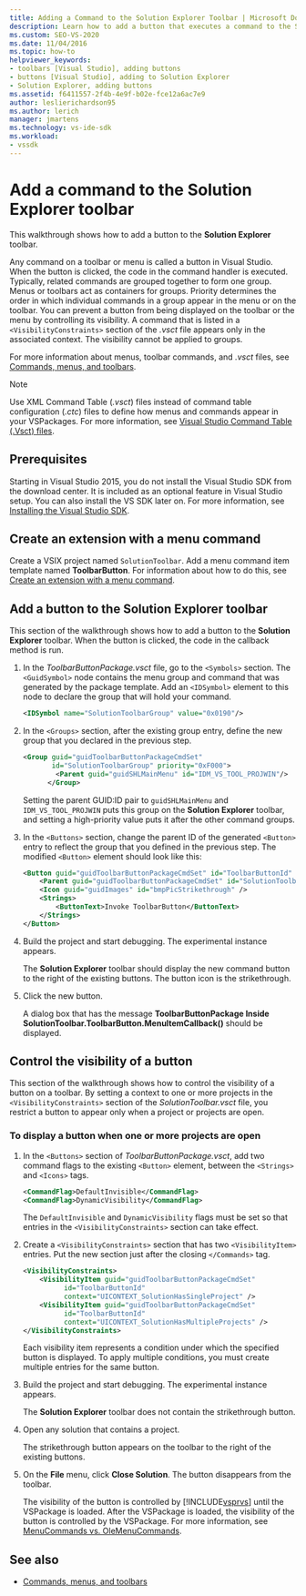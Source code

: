 ```yaml
---
title: Adding a Command to the Solution Explorer Toolbar | Microsoft Docs
description: Learn how to add a button that executes a command to the Solution Explorer toolbar in Visual Studio.
ms.custom: SEO-VS-2020
ms.date: 11/04/2016
ms.topic: how-to
helpviewer_keywords:
- toolbars [Visual Studio], adding buttons
- buttons [Visual Studio], adding to Solution Explorer
- Solution Explorer, adding buttons
ms.assetid: f6411557-2f4b-4e9f-b02e-fce12a6ac7e9
author: leslierichardson95
ms.author: lerich
manager: jmartens
ms.technology: vs-ide-sdk
ms.workload:
- vssdk
---
```

# Add a command to the Solution Explorer toolbar
This walkthrough shows how to add a button to the **Solution Explorer** toolbar.

 Any command on a toolbar or menu is called a button in Visual Studio. When the button is clicked, the code in the command handler is executed. Typically, related commands are grouped together to form one group. Menus or toolbars act as containers for groups. Priority determines the order in which individual commands in a group appear in the menu or on the toolbar. You can prevent a button from being displayed on the toolbar or the menu by controlling its visibility. A command that is listed in a `<VisibilityConstraints>` section of the *.vsct* file appears only in the associated context. The visibility cannot be applied to groups.

 For more information about menus, toolbar commands, and *.vsct* files, see [Commands, menus, and toolbars](../extensibility/internals/commands-menus-and-toolbars.md).

> [!NOTE]
> Use XML Command Table (*.vsct*) files instead of command table configuration (*.ctc*) files to define how menus and commands appear in your VSPackages. For more information, see [Visual Studio Command Table (.Vsct) files](../extensibility/internals/visual-studio-command-table-dot-vsct-files.md).

## Prerequisites
 Starting in Visual Studio 2015, you do not install the Visual Studio SDK from the download center. It is included as an optional feature in Visual Studio setup. You can also install the VS SDK later on. For more information, see [Installing the Visual Studio SDK](../extensibility/installing-the-visual-studio-sdk.md).

## Create an extension with a menu command
 Create a VSIX project named `SolutionToolbar`. Add a menu command item template named **ToolbarButton**. For information about how to do this, see [Create an extension with a menu command](../extensibility/creating-an-extension-with-a-menu-command.md).

## Add a button to the Solution Explorer toolbar
 This section of the walkthrough shows how to add a button to the **Solution Explorer** toolbar. When the button is clicked, the code in the callback method is run.

1. In the *ToolbarButtonPackage.vsct* file, go to the  `<Symbols>` section. The `<GuidSymbol>`  node contains the menu group and command that was generated by the package template. Add an `<IDSymbol>` element to this node to declare the group that will hold your command.

    ```xml
    <IDSymbol name="SolutionToolbarGroup" value="0x0190"/>
    ```

2. In the `<Groups>` section, after the existing group entry, define the new group that you declared in the previous step.

    ```xml
    <Group guid="guidToolbarButtonPackageCmdSet"
           id="SolutionToolbarGroup" priority="0xF000">
            <Parent guid="guidSHLMainMenu" id="IDM_VS_TOOL_PROJWIN"/>
          </Group>
    ```

     Setting the parent GUID:ID pair to `guidSHLMainMenu` and `IDM_VS_TOOL_PROJWIN` puts this group on the **Solution Explorer** toolbar, and setting a high-priority value puts it after the other command groups.

3. In the `<Buttons>` section, change the parent ID of the generated `<Button>` entry to reflect the group that you defined in the previous step. The modified `<Button>` element should look like this:

    ```xml
    <Button guid="guidToolbarButtonPackageCmdSet" id="ToolbarButtonId" priority="0x0100" type="Button">
        <Parent guid="guidToolbarButtonPackageCmdSet" id="SolutionToolbarGroup" />
        <Icon guid="guidImages" id="bmpPicStrikethrough" />
        <Strings>
            <ButtonText>Invoke ToolbarButton</ButtonText>
        </Strings>
    </Button>
    ```

4. Build the project and start debugging. The experimental instance appears.

     The **Solution Explorer** toolbar should display the new command button to the right of the existing buttons. The button icon is the strikethrough.

5. Click the new button.

     A dialog box that has the message **ToolbarButtonPackage Inside SolutionToolbar.ToolbarButton.MenuItemCallback()** should be displayed.

## Control the visibility of a button
 This section of the walkthrough shows how to control the visibility of a button on a toolbar. By setting a context to one or more projects in the `<VisibilityConstraints>` section of the *SolutionToolbar.vsct* file, you restrict a button to appear only when a project or projects are open.

### To display a button when one or more projects are open

1. In the `<Buttons>` section of *ToolbarButtonPackage.vsct*, add two command flags to the existing `<Button>` element, between the `<Strings>` and `<Icons>` tags.

   ```xml
   <CommandFlag>DefaultInvisible</CommandFlag>
   <CommandFlag>DynamicVisibility</CommandFlag>
   ```

    The `DefaultInvisible` and `DynamicVisibility` flags must be set so that entries in the `<VisibilityConstraints>` section can take effect.

2. Create a `<VisibilityConstraints>` section that has two `<VisibilityItem>` entries. Put the new section just after the closing `</Commands>` tag.

   ```xml
   <VisibilityConstraints>
       <VisibilityItem guid="guidToolbarButtonPackageCmdSet"
             id="ToolbarButtonId"
             context="UICONTEXT_SolutionHasSingleProject" />
       <VisibilityItem guid="guidToolbarButtonPackageCmdSet"
             id="ToolbarButtonId"
             context="UICONTEXT_SolutionHasMultipleProjects" />
   </VisibilityConstraints>
   ```

    Each visibility item represents a condition under which the specified button is displayed. To apply multiple conditions, you must create multiple entries for the same button.

3. Build the project and start debugging. The experimental instance appears.

    The **Solution Explorer** toolbar does not contain the strikethrough button.

4. Open any solution that contains a project.

    The strikethrough button appears on the toolbar to the right of the existing buttons.

5. On the **File** menu, click **Close Solution**. The button disappears from the toolbar.

   The visibility of the button is controlled by [!INCLUDE[vsprvs](../code-quality/includes/vsprvs_md.md)] until the VSPackage is loaded. After the VSPackage is loaded, the visibility of the button is controlled by the VSPackage.  For more information, see [MenuCommands vs. OleMenuCommands](/previous-versions/visualstudio/visual-studio-2015/misc/menucommands-vs-olemenucommands?preserve-view=true&view=vs-2015).

## See also
- [Commands, menus, and toolbars](../extensibility/internals/commands-menus-and-toolbars.md)